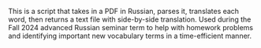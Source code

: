 This is a script that takes in a PDF in Russian, parses it, translates each word, then returns a text file with side-by-side translation. Used during the Fall 2024 advanced Russian seminar term to help with homework problems and identifying important new vocabulary terms in a time-efficient manner.
